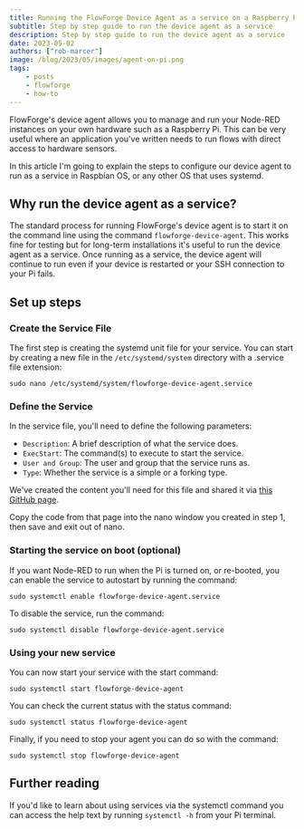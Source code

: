 ```yaml
---
title: Running the FlowForge Device Agent as a service on a Raspberry Pi
subtitle: Step by step guide to run the device agent as a service
description: Step by step guide to run the device agent as a service
date: 2023-05-02
authors: ["rob-marcer"]
image: /blog/2023/05/images/agent-on-pi.png
tags:
    - posts
    - flowforge
    - how-to
---
```


FlowForge's device agent allows you to manage and run your Node-RED instances on
your own hardware such as a Raspberry Pi. This can be very useful where an
application you've written needs to run flows with direct access to hardware sensors.

In this article I'm going to explain the steps to configure our device agent to run as a service in Raspbian OS,
or any other OS that uses systemd.

<!--more-->

## Why run the device agent as a service?

The standard process for running FlowForge's device agent is to start it on the
command line using the command `flowforge-device-agent`. This works fine for testing
but for long-term installations it's useful to run the device agent as a service.
Once running as a service, the device agent will continue to run even if your
device is restarted or your SSH connection to your Pi fails. 

## Set up steps

### Create the Service File

The first step is creating the systemd unit file for your service. You can start by creating a new file in the 
`/etc/systemd/system` directory with a .service file extension:

`sudo nano /etc/systemd/system/flowforge-device-agent.service`

### Define the Service

In the service file, you'll need to define the following parameters:

- `Description`: A brief description of what the service does.
- `ExecStart`: The command(s) to execute to start the service.
- `User and Group`: The user and group that the service runs as.
- `Type`: Whether the service is a simple or a forking type.

We've created the content you'll need for this file and shared it via [this GitHub page](https://github.com/flowforge/flowforge-device-agent/blob/main/service/flowforge-device.service).

Copy the code from that page into the nano window you created in step 1, then save and exit out of nano.

### Starting the service on boot (optional)

If you want Node-RED to run when the Pi is turned on, or re-booted, you can enable the service to autostart by running the command:

`sudo systemctl enable flowforge-device-agent.service`

To disable the service, run the command:

`sudo systemctl disable flowforge-device-agent.service`

### Using your new service

You can now start your service with the start command:

`sudo systemctl start flowforge-device-agent`

You can check the current status with the status command:

`sudo systemctl status flowforge-device-agent`

Finally, if you need to stop your agent you can do so with the command:

`sudo systemctl stop flowforge-device-agent`

## Further reading

If you'd like to learn about using services via the systemctl command you can access
the help text by running `systemctl -h` from your Pi terminal.
